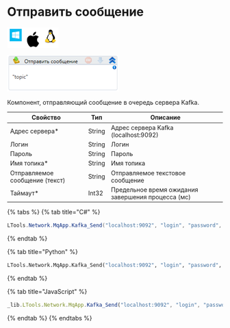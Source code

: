 # Отправить сообщение

![](<../../../../.gitbook/assets/image (100) (1) (1) (1) (1) (1) (43).png>)

![](<../../../../.gitbook/assets/image (295).png>)

Компонент, отправляющий сообщение в очередь сервера Kafka.

| Свойство                       | Тип    | Описание                                           |
| ------------------------------ | ------ | -------------------------------------------------- |
| Адрес сервера\*                | String | Адрес сервера Kafka (localhost:9092)               |
| Логин                          | String | Логин                                              |
| Пароль                         | String | Пароль                                             |
| Имя топика\*                   | String | Имя топика                                         |
| Отправляемое сообщение (текст) | String | Отправляемое текстовое сообщение                   |
| Таймаут\*                      | Int32  | Предельное время ожидания завершения процесса (мс) |

{% tabs %}
{% tab title="C#" %}
```csharp
LTools.Network.MqApp.Kafka_Send("localhost:9092", "login", "password", "topic", "message", 10000);
```
{% endtab %}

{% tab title="Python" %}
```python
LTools.Network.MqApp.Kafka_Send("localhost:9092", "login", "password", "topic", "message", 10000)
```
{% endtab %}

{% tab title="JavaScript" %}
```javascript
_lib.LTools.Network.MqApp.Kafka_Send("localhost:9092", "login", "password", "topic", "message", 10000);
```
{% endtab %}
{% endtabs %}
